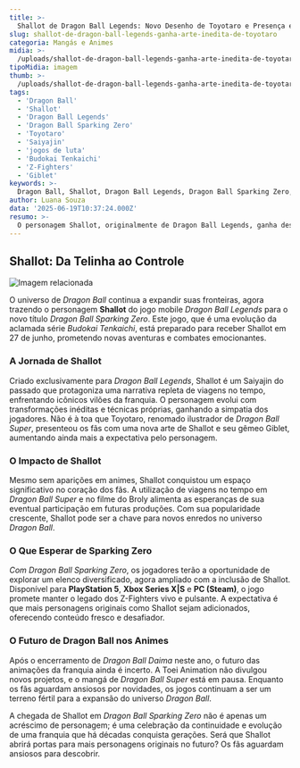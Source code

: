 ```yaml
---
title: >-
  Shallot de Dragon Ball Legends: Novo Desenho de Toyotaro e Presença em Sparking Zero
slug: shallot-de-dragon-ball-legends-ganha-arte-inedita-de-toyotaro
categoria: Mangás e Animes
midia: >-
  /uploads/shallot-de-dragon-ball-legends-ganha-arte-inedita-de-toyotaro-thumb.jpg
tipoMidia: imagem
thumb: >-
  /uploads/shallot-de-dragon-ball-legends-ganha-arte-inedita-de-toyotaro-thumb.jpg
tags:
  - 'Dragon Ball'
  - 'Shallot'
  - 'Dragon Ball Legends'
  - 'Dragon Ball Sparking Zero'
  - 'Toyotaro'
  - 'Saiyajin'
  - 'jogos de luta'
  - 'Budokai Tenkaichi'
  - 'Z-Fighters'
  - 'Giblet'
keywords: >-
  Dragon Ball, Shallot, Dragon Ball Legends, Dragon Ball Sparking Zero, Toyotaro, Saiyajin, jogos de luta, Budokai Tenkaichi, Z-Fighters, Giblet
author: Luana Souza
data: '2025-06-19T10:37:24.000Z'
resumo: >-
  O personagem Shallot, originalmente de Dragon Ball Legends, ganha destaque em Dragon Ball Sparking Zero com lançamento em 27 de junho e uma nova arte de Toyotaro. A inclusão do personagem promete ampliar o universo do jogo com mais aventuras e desafios.
---
```


## Shallot: Da Telinha ao Controle

![Imagem relacionada](/uploads/shallot-de-dragon-ball-legends-ganha-arte-inedita-de-toyotaro-0.webp)

O universo de _Dragon Ball_ continua a expandir suas fronteiras, agora trazendo o personagem **Shallot** do jogo mobile _Dragon Ball Legends_ para o novo título _Dragon Ball Sparking Zero_. Este jogo, que é uma evolução da aclamada série _Budokai Tenkaichi_, está preparado para receber Shallot em 27 de junho, prometendo novas aventuras e combates emocionantes.

### A Jornada de Shallot

Criado exclusivamente para _Dragon Ball Legends_, Shallot é um Saiyajin do passado que protagoniza uma narrativa repleta de viagens no tempo, enfrentando icônicos vilões da franquia. O personagem evolui com transformações inéditas e técnicas próprias, ganhando a simpatia dos jogadores. Não é à toa que Toyotaro, renomado ilustrador de _Dragon Ball Super_, presenteou os fãs com uma nova arte de Shallot e seu gêmeo Giblet, aumentando ainda mais a expectativa pelo personagem.

### O Impacto de Shallot

Mesmo sem aparições em animes, Shallot conquistou um espaço significativo no coração dos fãs. A utilização de viagens no tempo em _Dragon Ball Super_ e no filme do Broly alimenta as esperanças de sua eventual participação em futuras produções. Com sua popularidade crescente, Shallot pode ser a chave para novos enredos no universo _Dragon Ball_.

### O Que Esperar de Sparking Zero

_Com Dragon Ball Sparking Zero_, os jogadores terão a oportunidade de explorar um elenco diversificado, agora ampliado com a inclusão de Shallot. Disponível para **PlayStation 5**, **Xbox Series X|S** e **PC (Steam)**, o jogo promete manter o legado dos Z-Fighters vivo e pulsante. A expectativa é que mais personagens originais como Shallot sejam adicionados, oferecendo conteúdo fresco e desafiador.

### O Futuro de Dragon Ball nos Animes

Após o encerramento de _Dragon Ball Daima_ neste ano, o futuro das animações da franquia ainda é incerto. A Toei Animation não divulgou novos projetos, e o mangá de _Dragon Ball Super_ está em pausa. Enquanto os fãs aguardam ansiosos por novidades, os jogos continuam a ser um terreno fértil para a expansão do universo _Dragon Ball_.

A chegada de Shallot em _Dragon Ball Sparking Zero_ não é apenas um acréscimo de personagem; é uma celebração da continuidade e evolução de uma franquia que há décadas conquista gerações. Será que Shallot abrirá portas para mais personagens originais no futuro? Os fãs aguardam ansiosos para descobrir.